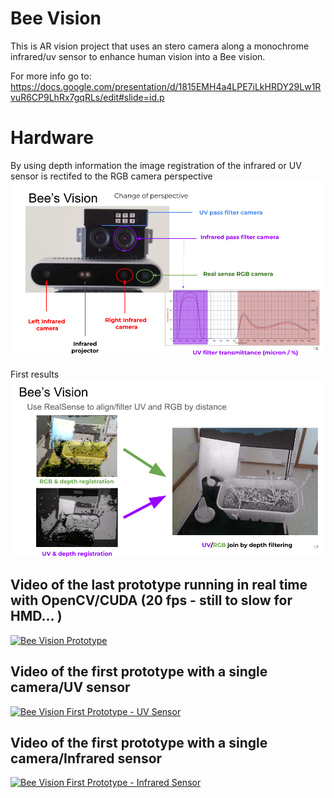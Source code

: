 # Bee Vision
This is AR vision project that uses an stero camera along a monochrome infrared/uv sensor to enhance human vision into a Bee vision. 

For more info go to: https://docs.google.com/presentation/d/1815EMH4a4LPE7iLkHRDY29Lw1RvuR6CP9LhRx7gqRLs/edit#slide=id.p

# Hardware
By using depth information the image registration of the infrared or UV sensor is rectifed to the RGB camera perspective
![](./img/system-description1.png)

First results
![](./img/system-description2.png)

## Video of the last prototype running in real time with OpenCV/CUDA (20 fps - still to slow for HMD... ) 

[![Bee Vision Prototype](https://img.youtube.com/vi/MF9m8vJ4wqc/0.jpg)](https://youtu.be/MF9m8vJ4wqc)

## Video of the first prototype with a single camera/UV sensor

[![Bee Vision First Prototype - UV Sensor](https://img.youtube.com/vi/egKvd2JKYPY/0.jpg)](https://youtu.be/egKvd2JKYPY)

## Video of the first prototype with a single camera/Infrared sensor

[![Bee Vision First Prototype - Infrared Sensor](https://img.youtube.com/vi/-oS7X4oumw8/0.jpg)](https://youtu.be/-oS7X4oumw8)
